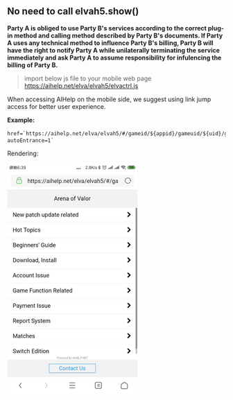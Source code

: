 ## 	No need to call elvah5.show()

**Party A is obliged to use Party B's services according to the correct plug-in method and calling method described by Party B's documents. If Party A uses any technical method to influence Party B's billing, Party B will have the right to notify Party A while unilaterally terminating the service immediately and ask Party A to assume responsibility for infulencing the billing of Party B.**


>import below js file to your mobile web page
	https://aihelp.net/elva/elvah5/elvactrl.js


When accessing AIHelp on the mobile side, we suggest using link jump access for better user experience.

**Example:**

    href=`https://aihelp.net/elva/elvah5/#/gameid/${appid}/gameuid/${uid}/gameName/${gameName}/username/${userName}/lan/${language}/hsTags/${tag}?autoEntrance=1`


Rendering: 

<img src="https://github.com/AIHELP-NET/Pictures/blob/master/AIHelp-H5-on-mobile(2).jpg" width="300"  div align=center />
<!-- (https://github.com/AIHELP-NET/Pictures/blob/master/AIHelp-H5-on-mobile(2).jpg "h5") -->